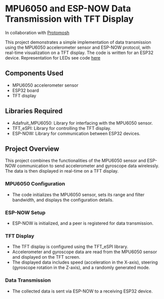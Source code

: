# MPU6050 and ESP-NOW Data Transmission with TFT Display

In collaboration with [Protomosh](https://github.com/Protomosh)

This project demonstrates a simple implementation of data transmission using the MPU6050 accelerometer sensor and ESP-NOW protocol, with real-time visualization on a TFT display. The code is written for an ESP32 device.
Representation for LEDs see code [here](https://github.com/Plufin/Motion-controlled-RGB-ring)

## Components Used

- MPU6050 accelerometer sensor
- ESP32 board
- TFT display

## Libraries Required

- Adafruit_MPU6050: Library for interfacing with the MPU6050 sensor.
- TFT_eSPI: Library for controlling the TFT display.
- ESP-NOW: Library for communication between ESP32 devices.


## Project Overview

This project combines the functionalities of the MPU6050 sensor and ESP-NOW communication to send accelerometer and gyroscope data wirelessly. The data is then displayed in real-time on a TFT display.

### MPU6050 Configuration

- The code initializes the MPU6050 sensor, sets its range and filter bandwidth, and displays the configuration details.

### ESP-NOW Setup

- ESP-NOW is initialized, and a peer is registered for data transmission.

### TFT Display

- The TFT display is configured using the TFT_eSPI library.
- Accelerometer and gyroscope data are read from the MPU6050 sensor and displayed on the TFT screen.
- The displayed data includes speed (acceleration in the X-axis), steering (gyroscope rotation in the Z-axis), and a randomly generated mode.

### Data Transmission

- The collected data is sent via ESP-NOW to a receiving ESP32 device.
